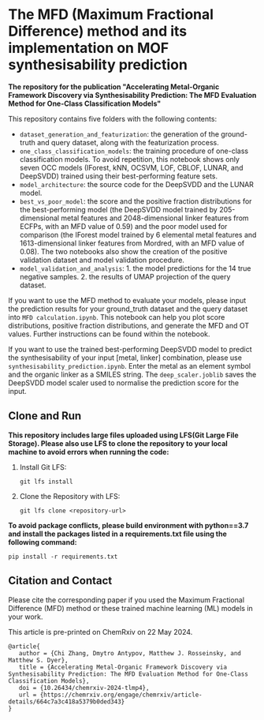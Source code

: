 # The MFD (Maximum Fractional Difference) method and its implementation on MOF synthesisability prediction
**The repository for the publication "Accelerating Metal-Organic Framework Discovery via Synthesisability Prediction: The MFD Evaluation Method for One-Class Classification Models"**

This repository contains five folders with the following contents:<br/>

- `dataset_generation_and_featurization`: the generation of the ground-truth and query dataset, along with the featurization process.
- `one_class_classification_models`: the training procedure of one-class classification models. To avoid repetition, this notebook shows only seven OCC models (IForest, kNN, OCSVM, LOF, CBLOF, LUNAR, and DeepSVDD) trained using their best-performing feature sets.
- `model_architecture`: the source code for the DeepSVDD and the LUNAR model.
- `best_vs_poor_model`: the score and the positive fraction distributions for the best-performing model (the DeepSVDD model trained by 205-dimensional metal features and 2048-dimensional linker features from ECFPs, with an MFD value of 0.59) and the poor model used for comparison (the IForest model trained by 6 elemental metal features and 1613-dimensional linker features from Mordred, with an MFD value of 0.08). The two notebooks also show the creation of the positive validation dataset and model validation procedure.
- `model_validation_and_analysis`:  1. the model predictions for the 14 true negative samples. 2. the results of UMAP projection of the query dataset.

If you want to use the MFD method to evaluate your models, please input the prediction results for your ground_truth dataset and the query dataset into `MFD calculation.ipynb`. This notebook can help you plot score distributions, positive fraction distributions, and generate the MFD and OT values. Further instructions can be found within the notebook.<br/>

If you want to use the trained best-performing DeepSVDD model to predict the synthesisability of your input [metal, linker] combination, please use `synthesisability_prediction.ipynb`. Enter the metal as an element symbol and the organic linker as a SMILES string. The `deep_scaler.joblib` saves the DeepSVDD model scaler used to normalise the prediction score for the input.<br/>

## Clone and Run
**This repository includes large files uploaded using LFS(Git Large File Storage). Please also use LFS to clone the repository to your local machine to avoid errors when running the code:**
1. Install Git LFS:
   ```
   git lfs install
   ```
3. Clone the Repository with LFS:
   ```
   git lfs clone <repository-url>
   ```
**To avoid package conflicts, please build environment with python==3.7 and install the packages listed in a requirements.txt file using the following command:**
   ```
   pip install -r requirements.txt
   ```

## Citation and Contact
Please cite the corresponding paper if you used the Maximum Fractional Difference (MFD) method or these trained machine learning (ML) models in your work.<br/>

This article is pre-printed on ChemRxiv on 22 May 2024.<br/>

```
@article{
   author = {Chi Zhang, Dmytro Antypov, Matthew J. Rosseinsky, and Matthew S. Dyer},
   title = {Accelerating Metal-Organic Framework Discovery via Synthesisability Prediction: The MFD Evaluation Method for One-Class Classification Models},
   doi = {10.26434/chemrxiv-2024-tlmp4},
   url = {https://chemrxiv.org/engage/chemrxiv/article-details/664c7a3c418a5379b0ded343}
}
```
